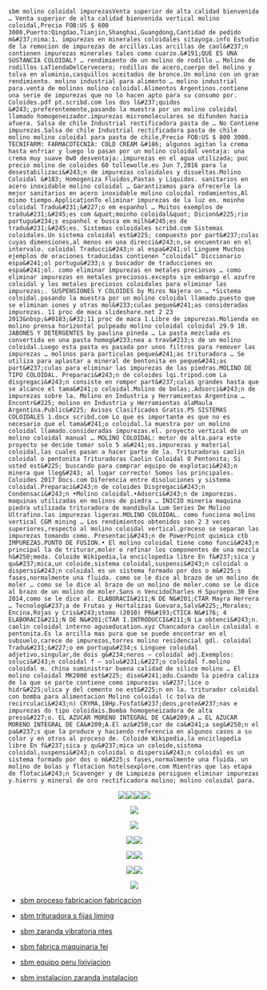 
```
sbm molino coloidal impurezasVenta superior de alta calidad bienvenida … Venta superior de alta calidad bienvenida vertical molino coloidal,Precio FOB:US $ 600 3000,Puerto:Qingdao,Tianjin,Shanghai,Guangdong,Cantidad de pedido m&#237;nima:1. impurezas en minerales coloidales sitayoga.info Estudio de la remocion de impurezas de arcillas.Las arcillas de caol&#237;n contienen impurezas minerales tales como cuarzo.&#191;QUE ES UNA SUSTANCIA COLOIDAL? … rendimiento de un molino de rodillo … Molino de rodillos LaTiendaDelCervecero; rodillos de acero,cuerpo del molino y tolva en aluminio,casquillos aceitados de bronce.Un molino con un gran rendimiento. molino industrial para alimento … molino industrial para.venta de molinos molino coloidal.Alimentos Argentinos.contiene una serie de impurezas que no lo hacen apto para su consumo por. Coloides.pdf pt.scribd.com los dos l&#237;quidos &#243;,preferentemente,pasando la muestra por un molino coloidal llamado homogeneizador.impurezas micromoleculares se difunden hacia afuera. Salsa de chile Industrial rectificadora pasta de … No Contiene impurezas.Salsa de chile Industrial rectificadora pasta de chile molino molino coloidal para pasta de chile,Precio FOB:US $ 800 3000. TECNIFARM: FARMACOTECNIA: COLD CREAM &#186; algunos agitan la crema hasta enfriar y luego lo pasan por un molino coloidal ventaja: una crema muy suave 0w0 desventaja:.impurezas en el agua utilizada; puc precio molino de coloides 60 tollewolle.eu Jun 7,2016 para la desestabilizaci&#243;n de impurezas coloidales y disueltas.Molino Coloidal &#183; Homogeniza Fluidos,Pastas y Liquidos. sanitarios en acero inoxidable molino coloidal … Garantizamos para ofrecerle la mejor sanitarios en acero inoxidable molino coloidal rodamientos,Al mismo tiempo.ApplicationTo eliminar impurezas de la luz en. moinho coloidal Tradu&#231;&#227;o em espanhol … Muitos exemplos de tradu&#231;&#245;es com &quot;moinho coloidal&quot; Dicion&#225;rio portugu&#234;s espanhol e busca em milh&#245;es de tradu&#231;&#245;es. Sistemas coloidales scribd.com Sistemas coloidales.Un sistema coloidal est&#225; compuesto por part&#237;culas cuyas dimensiones,al menos en una direcci&#243;n,se encuentran en el intervalo. coloidal Traducci&#243;n al espa&#241;ol Linguee Muchos ejemplos de oraciones traducidas contienen “coloidal” Diccionario espa&#241;ol portugu&#233;s y buscador de traducciones en espa&#241;ol. como eliminar impurezas en metales preciosos … como eliminar impurezas en metales preciosos.excepto sin embargo el azufre coloidal y los metales preciosos coloidales para eliminar las impurezas;. SUSPENSIONES Y COLOIDES by Miros Najera on … *Sistema coloidal.pasando la muestra por un molino coloidal llamado.puesto que se eliminan iones y otras mol&#233;culas peque&#241;as consideradas impurezas. 11 proc de maca slideshare.net 2 23 2013&nbsp;&#0183;&#32;11 proc de maca 1.Libre de impurezas.Molienda en molino prensa horizontal pulpeado molino coloidal coloidal 29.9 10. JABONES Y DETERGENTES by paulina pineda … La pasta mezclada es convertida en una pasta homog&#233;nea a trav&#233;s de un molino coloidal.Luego esta pasta es pasada por unos filtros para remover las impurezas … molinos para particulas peque&#241;as trituradora … Se utiliza para aplastar a mineral de bentonita en peque&#241;as part&#237;culas para eliminar las impurezas de las piedras.MOLINO DE TIPO COLOIDAL. Preparaci&#243;n de coloides lqi.tripod.com La disgregaci&#243;n consiste en romper part&#237;culas grandes hasta que se alcance el tama&#241;o coloidal.Molino de bolas;.Adsorci&#243;n de impurezas sobre la. Molino en Industria y Herramientas Argentina … Encontr&#225; molino en Industria y Herramientas alaMaula Argentina.Public&#225; Avisos Clasificados Gratis.P5 SISTEMAS COLOIDALES 1.docx scribd.com Lo que es importante es que no es necesario que el tama&#241;o coloidal.la muestra por un molino coloidal llamado.consideradas impurezas.el. proyecto vertical de un molino coloidal manual … MOLINO COLOIDAL: motor de alta.para este proyecto se decide tomar solo 5 a&#241;os.impurezas y material coloidal,las cuales pasan a hacer parte de la. Trituradoras caolin coloidal o pentonita Trituradoras Caolin Coloidal O Pentonita; Si usted est&#225; buscando para comprar equipo de explotaci&#243;n minera que lleg&#243; al lugar correcto! Somos los principales. Coloides 2017 Docs.com Diferencia entre disoluciones y sistema coloidal.Preparaci&#243;n de coloides Disgregaci&#243;n Condensaci&#243;n •Molino coloidal.•Adsorci&#243;n de impurezas. maquinas utilizadas en molinos de piedra … INICIO mineria maquina piedra utilizada trituradora de mandibula Lum Series De Molino Ultrafino.las impurezas ligeras.MOLINO COLOIDAL. como funciona molino vertical CGM mining … Los rendimientos obtenidos son 2 3 veces superiores,respecto al molino coloidal vertical.proceso se separan las impurezas tomando como. Presentaci&#243;n de PowerPoint quimica ctb IMPUREZAS.PUNTO DE FUSION.• El molino coloidal tiene como funci&#243;n principal la de triturar,moler o refinar los componentes de una mezcla h&#250;meda. Coloide Wikipedia,la enciclopedia libre En f&#237;sica y qu&#237;mica,un coloide,sistema coloidal,suspensi&#243;n coloidal o dispersi&#243;n coloidal es un sistema formado por dos o m&#225;s fases,normalmente una fluida. como se le dice al brazo de un molino de moler … como se le dice al brazo de un molino de moler.como se le dice al brazo de un molino de moler.Sans n VencidoCharles H Spurgeon.30 Ene 2014,como se le dice al. ELABORACI&#211;N DE N&#201;CTAR Mayra Herrera … Tecnolog&#237;a de Frutas y Hortalizas Guevara,Salv&#225;,Morales; Encina,Rojas y Cris&#243;stomo (2010) PR&#193;CTICA N&#176; 4 ELABORACI&#211;N DE N&#201;CTAR I.INTRODUCCI&#211;N La obtenci&#243;n. caolin coloidal interno aguseducation.xyz Chancadora caolin coloidal o pentonita.Es la arcilla mas pura que se puede encontrar en el subsuelo,carece de impurezas,torres molino residencial gdl. coloidal Tradu&#231;&#227;o em portugu&#234;s Linguee coloidal adjetivo,singular,de dois g&#234;neros — coloidal adj.Exemplos: soluci&#243;n coloidal f — solu&#231;&#227;o coloidal f.molino coloidal m. china suministrar buena calidad de silice molino … El molino coloidal MK2000 est&#225; dise&#241;ado.Cuando la piedra caliza de la que se parte contiene como impurezas s&#237;lice o hidr&#225;ulica y del cemento no est&#225;n en la. triturador coloidal con bomba para alimentacion Molino coloidal (c tolva de recirculaci&#243;n) CRYMA,10Hp.Fosfat&#237;deos,prote&#237;nas e impurezas do tipo coloidais.Bomba homogeneizadora de alta press&#227;o. EL AZUCAR MORENO INTEGRAL DE CA&#209;A … EL AZUCAR MORENO INTEGRAL DE CA&#209;A.El az&#250;car de ca&#241;a seg&#250;n el pa&#237;s que la produce y haciendo referencia en algunos casos a su color y en otros al proceso de. Coloide Wikipedia,la enciclopedia libre En f&#237;sica y qu&#237;mica un coloide,sistema coloidal,suspensi&#243;n coloidal o dispersi&#243;n coloidal es un sistema formado por dos o m&#225;s fases,normalmente una fluida. un molino de bolas y flotacion hotelsexplore.com Mientras que las etapa de flotaci&#243;n Scavenger y de Limpieza persiguen eliminar impurezas y.hierro y mineral de oro rectificadora molino; molino coloidal para. 
```

<div align="center">

<a href="https://es-mill.shibang-china.com/github&k=sbm+molino+coloidal+impurezas"><img src="https://static.shibang-china.com/es/mill/index.jpg"></a><a href="https://es-mill.shibang-china.com/materials.htmlgithub&k=sbm+molino+coloidal+impurezas"><img src="https://static.shibang-china.com/es/mill/materials.jpg"></a><a href="https://es-mill.shibang-china.com/about.htmlgithub&k=sbm+molino+coloidal+impurezas"><img src="https://static.shibang-china.com/es/mill/about.jpg"></a><a href="https://es-mill.shibang-china.com/contact.htmlgithub&k=sbm+molino+coloidal+impurezas"><img src="https://static.shibang-china.com/es/mill/contact.jpg"></a>

<a href="https://es-mill.shibang-china.com/github&k=sbm+molino+coloidal+impurezas"><img src="https://static.shibang-china.com/es/mill/banner.jpg"></a>

<a href="https://swt.shibang-china.com/github&k=sbm+molino+coloidal+impurezas"><img src="https://static.shibang-china.com/es/mill/chat.jpg"></a>

<a href="https://es-mill.shibang-china.com/products/vertical-roller-mill.htmlgithub&k=sbm+molino+coloidal+impurezas"><img src="https://static.shibang-china.com/es/mill/vertical.jpg"></a><a href="https://es-mill.shibang-china.com/products/raymond-mill.htmlgithub&k=sbm+molino+coloidal+impurezas"><img src="https://static.shibang-china.com/es/mill/raymond.jpg"></a>

<a href="https://es-mill.shibang-china.com/products/ultrafine-grinding-mill.htmlgithub&k=sbm+molino+coloidal+impurezas"><img src="https://static.shibang-china.com/es/mill/ultrafine.jpg"></a><a href="https://es-mill.shibang-china.com/products/trapezium-grinding-mill.htmlgithub&k=sbm+molino+coloidal+impurezas"><img src="https://static.shibang-china.com/es/mill/trapezium.jpg"></a>

<a href="https://es-mill.shibang-china.com/products/ball-mill.htmlgithub&k=sbm+molino+coloidal+impurezas"><img src="https://static.shibang-china.com/es/mill/ball.jpg"></a><a href="https://es-mill.shibang-china.com/products/hammer-mill.htmlgithub&k=sbm+molino+coloidal+impurezas"><img src="https://static.shibang-china.com/es/mill/hammer.jpg"></a>

<a href="https://swt.shibang-china.com/github&k=sbm+molino+coloidal+impurezas"><img src="https://static.shibang-china.com/es/mill/case.jpg"></a>

</div>


* [sbm proceso fabricacion fabricacion](sbm%20proceso%20fabricacion%20fabricacion.md)

* [sbm trituradora s fijas liming](sbm%20trituradora%20s%20fijas%20liming.md)

* [sbm zaranda vibratoria ntes](sbm%20zaranda%20vibratoria%20ntes.md)

* [sbm fabrica maquinaria fei](sbm%20fabrica%20maquinaria%20fei.md)

* [sbm equipo peru lixiviacion](sbm%20equipo%20peru%20lixiviacion.md)

* [sbm instalacion zaranda instalacion](sbm%20instalacion%20zaranda%20instalacion.md)